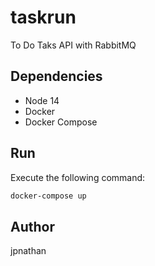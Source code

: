 # taskrun
To Do Taks API with RabbitMQ

## Dependencies

- Node 14
- Docker
- Docker Compose

## Run

Execute the following command:
```bash
docker-compose up
```
## Author

jpnathan
